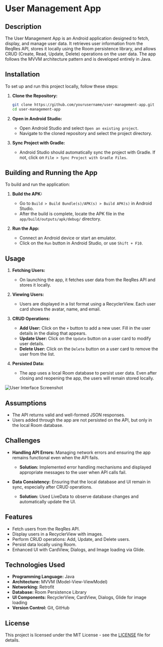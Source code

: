 # User Management App

## Description
The User Management App is an Android application designed to fetch, display, and manage user data. It retrieves user information from the ReqRes API, stores it locally using the Room persistence library, and allows CRUD (Create, Read, Update, Delete) operations on the user data. The app follows the MVVM architecture pattern and is developed entirely in Java.

## Installation
To set up and run this project locally, follow these steps:

1. **Clone the Repository:**
   ```bash
   git clone https://github.com/yourusername/user-management-app.git
   cd user-management-app
   ```

2. **Open in Android Studio:**
   - Open Android Studio and select `Open an existing project`.
   - Navigate to the cloned repository and select the project directory.

3. **Sync Project with Gradle:**
   - Android Studio should automatically sync the project with Gradle. If not, click on `File > Sync Project with Gradle Files`.

## Building and Running the App
To build and run the application:

1. **Build the APK:**
   - Go to `Build > Build Bundle(s)/APK(s) > Build APK(s)` in Android Studio.
   - After the build is complete, locate the APK file in the `app/build/outputs/apk/debug/` directory.

2. **Run the App:**
   - Connect an Android device or start an emulator.
   - Click on the `Run` button in Android Studio, or use `Shift + F10`.

## Usage
1. **Fetching Users:**
   - On launching the app, it fetches user data from the ReqRes API and stores it locally.
   
2. **Viewing Users:**
   - Users are displayed in a list format using a RecyclerView. Each user card shows the avatar, name, and email.
   
3. **CRUD Operations:**
   - **Add User:** Click on the `+` button to add a new user. Fill in the user details in the dialog that appears.
   - **Update User:** Click on the `Update` button on a user card to modify user details.
   - **Delete User:** Click on the `Delete` button on a user card to remove the user from the list.

4. **Persisted Data:**
   - The app uses a local Room database to persist user data. Even after closing and reopening the app, the users will remain stored locally.

![User Interface Screenshot](https://via.placeholder.com/400x800.png?text=Insert+Your+Screenshot+Here)

## Assumptions
- The API returns valid and well-formed JSON responses.
- Users added through the app are not persisted on the API, but only in the local Room database.

## Challenges
- **Handling API Errors:** Managing network errors and ensuring the app remains functional even when the API fails.
  - **Solution:** Implemented error handling mechanisms and displayed appropriate messages to the user when API calls fail.

- **Data Consistency:** Ensuring that the local database and UI remain in sync, especially after CRUD operations.
  - **Solution:** Used LiveData to observe database changes and automatically update the UI.

## Features
- Fetch users from the ReqRes API.
- Display users in a RecyclerView with images.
- Perform CRUD operations: Add, Update, and Delete users.
- Persist data locally using Room.
- Enhanced UI with CardView, Dialogs, and Image loading via Glide.

## Technologies Used
- **Programming Language:** Java
- **Architecture:** MVVM (Model-View-ViewModel)
- **Networking:** Retrofit
- **Database:** Room Persistence Library
- **UI Components:** RecyclerView, CardView, Dialogs, Glide for image loading
- **Version Control:** Git, GitHub

## License
This project is licensed under the MIT License - see the [LICENSE](LICENSE) file for details.

